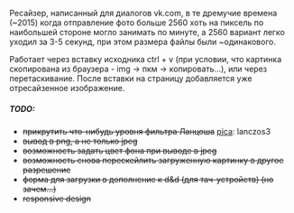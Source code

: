 Ресайзер, написанный для диалогов vk.com, в те дремучие времена (~2015) когда отправление фото больше 2560 хоть на пиксель по наибольшей стороне могло занимать по минуте, а 2560 вариант легко уходил за 3-5 секунд, при этом размера файлы были ~одинакового.

Работает через вставку исходника ctrl + v (при условии, что картинка скопирована из браузера - img → пкм → копировать...), или через перетаскивание. После вставки на страницу добавляется уже отресайзенное изображение.

##### TODO:
* ~~прикрутить что-нибудь уровня фильтра Ланцоша~~ [pica](https://github.com/nodeca/pica): lanczos3
* ~~вывод в png, а не только jpeg~~
* ~~возможность задать цвет фона при выводе в jpeg~~
* ~~возможность снова перескейлить загруженную картинку в другое разрешение~~
* ~~форма для загрузки в дополнение к d&d (для тач-устройств) (но зачем...)~~
* ~~responsive design~~